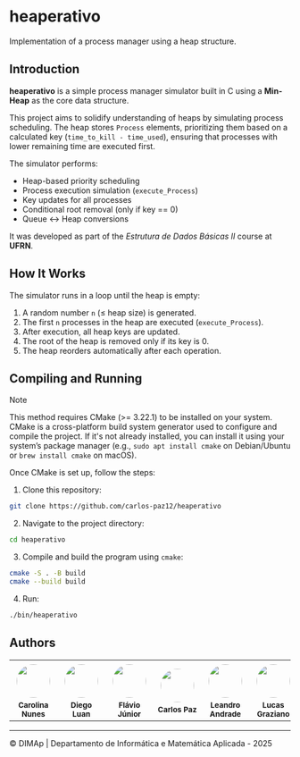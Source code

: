 # heaperativo
Implementation of a process manager using a heap structure.

## Introduction

**heaperativo** is a simple process manager simulator built in C using a **Min-Heap** as the core data structure.

This project aims to solidify understanding of heaps by simulating process scheduling. The heap stores `Process` elements, prioritizing them based on a calculated key (`time_to_kill - time_used`), ensuring that processes with lower remaining time are executed first.

The simulator performs:
- Heap-based priority scheduling
- Process execution simulation (`execute_Process`)
- Key updates for all processes
- Conditional root removal (only if key == 0)
- Queue <-> Heap conversions

It was developed as part of the _Estrutura de Dados Básicas II_ course at **UFRN**.

## How It Works

The simulator runs in a loop until the heap is empty:

1. A random number `n` (≤ heap size) is generated.
2. The first `n` processes in the heap are executed (`execute_Process`).
3. After execution, all heap keys are updated.
4. The root of the heap is removed only if its key is 0.
5. The heap reorders automatically after each operation.

## Compiling and Running
> [!note]
> This method requires CMake (>= 3.22.1) to be installed on your system. CMake is a cross-platform build system generator used to configure and compile the project. If it's not already installed, you can install it using your system’s package manager (e.g., `sudo apt install cmake` on Debian/Ubuntu or `brew install cmake` on macOS).

Once CMake is set up, follow the steps:

1. Clone this repository:

```bash
git clone https://github.com/carlos-paz12/heaperativo
```

2. Navigate to the project directory:

```bash
cd heaperativo
```

3. Compile and build the program using `cmake`:

```bash
cmake -S . -B build
cmake --build build
```

4. Run:

```bash
./bin/heaperativo
```

## Authors
<table>
  <tr>
    <td align="center">
      <a href="https://github.com/carolln">
        <img src="https://github.com/carolln.png" width="60" style="border-radius: 50%; margin: 5px;" />
      </a>
      <br />
      <sub><b>Carolina Nunes</b></sub>
    </td>
    <td align="center">
  <a href="https://github.com/luanZd">
    <img src="https://github.com/luanZd.png" width="60" style="border-radius: 50%; margin: 5px;" />
  </a>
      <br />
      <sub><b>Diego Luan</b></sub>
    </td>
    <td align="center">
  <a href="https://github.com/flavinhojrz">
    <img src="https://github.com/flavinhojrz.png" width="60" style="border-radius: 50%; margin: 5px;" />
  </a>
      <br />
      <sub><b>Flávio Júnior</b></sub>
    </td>
    <td align="center">
  <a href="https://github.com/carlos-paz12">
    <img src="https://github.com/carlos-paz12.png" width="60" style="border-radius: 50%; margin: 5px;" />
  </a>
      <br />
      <sub><b>Carlos Paz</b></sub>
    </td>
    <td align="center">
  <a href="https://github.com/leandroaa01">
    <img src="https://github.com/leandroaa01.png" width="60" style="border-radius: 50%; margin: 5px;" />
  </a>
      <br />
      <sub><b>Leandro Andrade</b></sub>
    </td>
    <td align="center">
  <a href="https://github.com/lirubiru">
    <img src="https://github.com/lirubiru.png" width="60" style="border-radius: 50%; margin: 5px;" />
  </a>
      <br />
      <sub><b>Lucas Graziano</b></sub>
    </td>
  </tr>
</table>

---

&copy; DIMAp | Departamento de Informática e Matemática Aplicada - 2025
